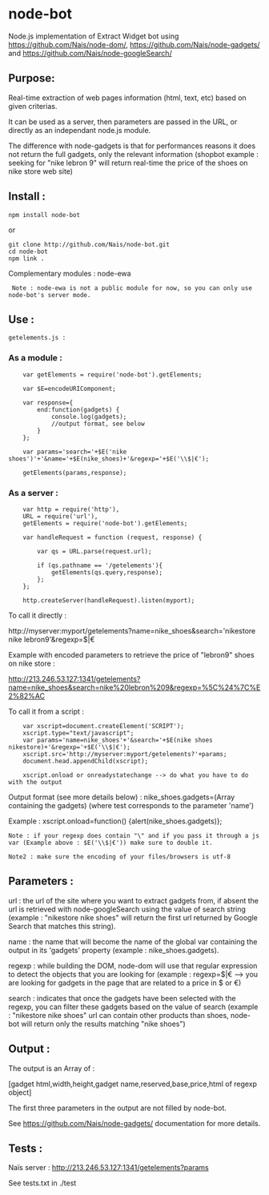 node-bot
===

Node.js implementation of Extract Widget bot using https://github.com/Nais/node-dom/, https://github.com/Nais/node-gadgets/ and https://github.com/Nais/node-googleSearch/

## Purpose:

Real-time extraction of web pages information (html, text, etc) based on given criterias.

It can be used as a server, then parameters are passed in the URL, or directly as an independant node.js module.

The difference with node-gadgets is that for performances reasons it does not return the full gadgets, only the relevant information (shopbot example : seeking for "nike lebron 9" will return real-time the price of the shoes on nike store web site)

## Install :

    npm install node-bot

or

    git clone http://github.com/Nais/node-bot.git
    cd node-bot
    npm link .
	
Complementary modules :
	 node-ewa
	 
	 Note : node-ewa is not a public module for now, so you can only use node-bot's server mode. 

## Use :

	getelements.js :
	
### As a module :
	
````
	var getElements = require('node-bot').getElements;
	
	var $E=encodeURIComponent;
	
	var response={
		end:function(gadgets) {
			console.log(gadgets);
			//output format, see below
		}
	};
	
	var params='search='+$E('nike shoes')'+'&name='+$E(nike_shoes)+'&regexp='+$E('\\$|€');

	getElements(params,response);
````
### As a server :
	
````
	var http = require('http'),  
	URL = require('url'),
	getElements = require('node-bot').getElements;

	var handleRequest = function (request, response) {
	  
		var qs = URL.parse(request.url);
		  
		if (qs.pathname == '/getelements'){
			getElements(qs.query,response);
		};
	};

	http.createServer(handleRequest).listen(myport);
````
To call it directly :

http://myserver:myport/getelements?name=nike_shoes&search='nikestore nike lebron9'&regexp=\$|€

Example with encoded parameters to retrieve the price of "lebron9" shoes on nike store :

http://213.246.53.127:1341/getelements?name=nike_shoes&search=nike%20lebron%209&regexp=%5C%24%7C%E2%82%AC

To call it from a script :

````
	var xscript=document.createElement('SCRIPT');
	xscript.type="text/javascript";
	var params='name=nike_shoes'+'&search='+$E(nike shoes nikestore)+'&regexp='+$E('\\$|€');
	xscript.src='http://myserver:myport/getelements?'+params;
	document.head.appendChild(xscript);

	xscript.onload or onreadystatechange --> do what you have to do with the output
````
Output format (see more details below) : nike_shoes.gadgets=(Array containing the gadgets) (where test corresponds to the parameter 'name')

Example : xscript.onload=function() {alert(nike_shoes.gadgets)};

	Note : if your regexp does contain "\" and if you pass it through a js var (Example above : $E('\\$|€')) make sure to double it.
	
	Note2 : make sure the encoding of your files/browsers is utf-8

## Parameters :

url : the url of the site where you want to extract gadgets from, if absent the url is retrieved with node-googleSearch using the value of search string (example : "nikestore nike shoes" will return the first url returned by Google Search that matches this string).

name : the name that will become the name of the global var containing the output in its 'gadgets' property (example : nike_shoes.gadgets).

regexp : while building the DOM, node-dom will use that regular expression to detect the objects that you are looking for (example : regexp=\$|€ --> you are looking for gadgets in the page that are related to a price in $ or €)

search : indicates that once the gadgets have been selected with the regexp, you can filter these gadgets based on the value of search (example : "nikestore nike shoes" url can contain other products than shoes, node-bot will return only the results matching "nike shoes")

## Output :

The output is an Array of :

[gadget html,width,height,gadget name,reserved,base,price,html of regexp object]

The first three parameters in the output are not filled by node-bot.

See https://github.com/Nais/node-gadgets/ documentation for more details.
	
## Tests :

Naïs server : http://213.246.53.127:1341/getelements?params

See tests.txt in ./test
